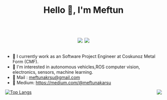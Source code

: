 
<h1 align="center">Hello 👋, I'm Meftun <br /><br /> 
 

[![](https://img.shields.io/badge/linkedin-%230077B5.svg?&style=for-the-badge&logo=linkedin&logoColor=white)](https://www.linkedin.com/in/meftunakarsu/)
[![](https://img.shields.io/badge/instagram-%23E4405F.svg?&style=for-the-badge&logo=instagram&logoColor=white)](https://www.instagram.com/mftnakrsu/)

</h1>



- 🔭 I currently work as an Software Project Engineer at Coskunoz Metal Form (CMF).
- 🚒 I'm interested in autonomous vehicles,ROS computer vision, electronics, sensors, machine learning. 
- 📝 Mail :   meftunakrsu@gmail.com
- 📝 Medium:  https://medium.com/@meftunakarsu
 
 


[![Top Langs](https://github-readme-stats.vercel.app/api/top-langs/?username=mftnakrsu&hide=java,html,css&theme=dracula)](https://github.com/anuraghazra/github-readme-stats) 
 <img align='right' src="https://github-readme-stats.vercel.app/api?username=mftnakrsu&show_icons=true%22">

